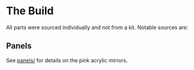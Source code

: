 # The Build

All parts were sourced individually and not from a kit. Notable sources are:

## Panels

See [panels/](./panels) for details on the pink acrylic mirrors.